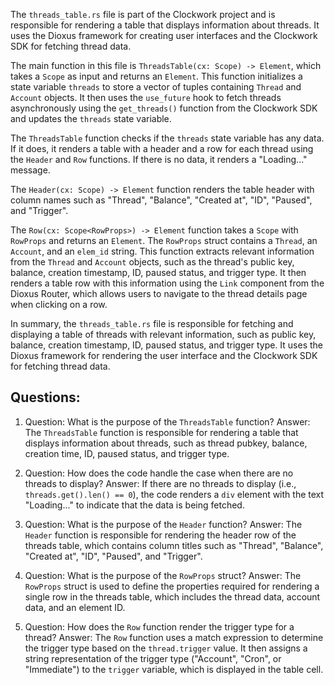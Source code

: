 
The `threads_table.rs` file is part of the Clockwork project and is responsible for rendering a table that displays information about threads. It uses the Dioxus framework for creating user interfaces and the Clockwork SDK for fetching thread data.

The main function in this file is `ThreadsTable(cx: Scope) -> Element`, which takes a `Scope` as input and returns an `Element`. This function initializes a state variable `threads` to store a vector of tuples containing `Thread` and `Account` objects. It then uses the `use_future` hook to fetch threads asynchronously using the `get_threads()` function from the Clockwork SDK and updates the `threads` state variable.

The `ThreadsTable` function checks if the `threads` state variable has any data. If it does, it renders a table with a header and a row for each thread using the `Header` and `Row` functions. If there is no data, it renders a "Loading..." message.

The `Header(cx: Scope) -> Element` function renders the table header with column names such as "Thread", "Balance", "Created at", "ID", "Paused", and "Trigger".

The `Row(cx: Scope<RowProps>) -> Element` function takes a `Scope` with `RowProps` and returns an `Element`. The `RowProps` struct contains a `Thread`, an `Account`, and an `elem_id` string. This function extracts relevant information from the `Thread` and `Account` objects, such as the thread's public key, balance, creation timestamp, ID, paused status, and trigger type. It then renders a table row with this information using the `Link` component from the Dioxus Router, which allows users to navigate to the thread details page when clicking on a row.

In summary, the `threads_table.rs` file is responsible for fetching and displaying a table of threads with relevant information, such as public key, balance, creation timestamp, ID, paused status, and trigger type. It uses the Dioxus framework for rendering the user interface and the Clockwork SDK for fetching thread data.
## Questions: 
 1. Question: What is the purpose of the `ThreadsTable` function?
   Answer: The `ThreadsTable` function is responsible for rendering a table that displays information about threads, such as thread pubkey, balance, creation time, ID, paused status, and trigger type.

2. Question: How does the code handle the case when there are no threads to display?
   Answer: If there are no threads to display (i.e., `threads.get().len() == 0`), the code renders a `div` element with the text "Loading..." to indicate that the data is being fetched.

3. Question: What is the purpose of the `Header` function?
   Answer: The `Header` function is responsible for rendering the header row of the threads table, which contains column titles such as "Thread", "Balance", "Created at", "ID", "Paused", and "Trigger".

4. Question: What is the purpose of the `RowProps` struct?
   Answer: The `RowProps` struct is used to define the properties required for rendering a single row in the threads table, which includes the thread data, account data, and an element ID.

5. Question: How does the `Row` function render the trigger type for a thread?
   Answer: The `Row` function uses a match expression to determine the trigger type based on the `thread.trigger` value. It then assigns a string representation of the trigger type ("Account", "Cron", or "Immediate") to the `trigger` variable, which is displayed in the table cell.
    